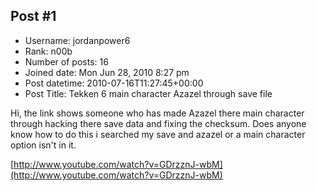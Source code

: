 ## Post #1
- Username: jordanpower6
- Rank: n00b
- Number of posts: 16
- Joined date: Mon Jun 28, 2010 8:27 pm
- Post datetime: 2010-07-16T11:27:45+00:00
- Post Title: Tekken 6 main character Azazel through save file

Hi, the link shows someone who has made Azazel there main character through hacking there save data and fixing the checksum. Does anyone know how to do this i searched my save and azazel or a main character option isn't in it.


[http://www.youtube.com/watch?v=GDrzznJ-wbM](http://www.youtube.com/watch?v=GDrzznJ-wbM)
